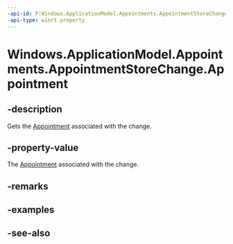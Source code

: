 ```yaml
---
-api-id: P:Windows.ApplicationModel.Appointments.AppointmentStoreChange.Appointment
-api-type: winrt property
---
```


<!-- Property syntax
public Windows.ApplicationModel.Appointments.Appointment Appointment { get; }
-->

# Windows.ApplicationModel.Appointments.AppointmentStoreChange.Appointment

## -description
Gets the [Appointment](appointment.md) associated with the change.

## -property-value
The [Appointment](appointment.md) associated with the change.

## -remarks

## -examples

## -see-also

